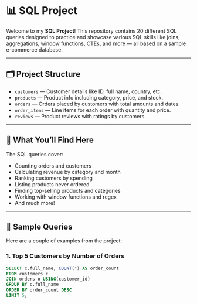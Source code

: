# 📊 SQL Project

Welcome to my **SQL Project**! This repository contains 20 different SQL queries designed to practice and showcase various SQL skills like joins, aggregations, window functions, CTEs, and more — all based on a sample e-commerce database.  

---

## 🗂️ Project Structure

- `customers` — Customer details like ID, full name, country, etc.
- `products` — Product info including category, price, and stock.
- `orders` — Orders placed by customers with total amounts and dates.
- `order_items` — Line items for each order with quantity and price.
- `reviews` — Product reviews with ratings by customers.

---

## 🚀 What You’ll Find Here

The SQL queries cover:

- Counting orders and customers  
- Calculating revenue by category and month  
- Ranking customers by spending  
- Listing products never ordered  
- Finding top-selling products and categories  
- Working with window functions and regex  
- And much more!

---

## 📝 Sample Queries

Here are a couple of examples from the project:

### 1. Top 5 Customers by Number of Orders

```sql
SELECT c.full_name, COUNT(*) AS order_count
FROM customers c
JOIN orders o USING(customer_id)
GROUP BY c.full_name
ORDER BY order_count DESC
LIMIT 5;

